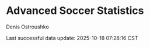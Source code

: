 # Advanced Soccer Statistics
Denis Ostroushko

<!-- gfm -->

Last successful data update: 2025-10-18 07:28:16 CST
